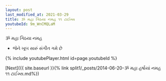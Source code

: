 ```yaml
---
layout: post
last_modified_at: 2021-03-29
title: ૐ મહા ગિઠયા નમહ ૧૧ ટાઈમ્સ
youtubeId: 9m_WnCMQLaM
---
```

 
 
 ૐ મહા ગિઠયા નમહ  
 
 -  જેને ખૂબ સારું સંગીત ગમે છે 
 
  
 
  
 
 
 
 
 
 


{% include youtubePlayer.html id=page.youtubeId %}
 
[Next]({{ site.baseurl }}{% link  split1/_posts/2014-06-20-ૐ મહા હર્ષાયાં નમહ ૧૧ ટાઈમ્સ.md%})
 
